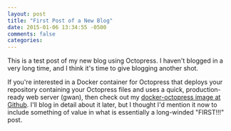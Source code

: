 ```yaml
---
layout: post
title: "First Post of a New Blog"
date: 2015-01-06 13:34:55 -0500
comments: false 
categories: 
---
```


This is a test post of my new blog using Octopress. I haven't blogged in a very long time, and I think it's time to give blogging another shot. 

If you're interested in a Docker container for Octopress that deploys your repository containing your Octopress files and uses a quick, production-ready web server (gwan), then check out my [docker-octopress image at Github](https://github.com/kelcecil/docker-octopress). I'll blog in detail about it later, but I thought I'd mention it now to include something of value in what is essentially a long-winded "FIRST!!!" post.  
